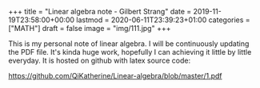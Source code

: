 +++
title = "Linear algebra note - Gilbert Strang"
date = 2019-11-19T23:58:00+00:00
lastmod = 2020-06-11T23:39:23+01:00
categories = ["MATH"]
draft = false
image = "img/111.jpg"
+++

This is my personal note of linear algebra. I will be continuously updating the
PDF file. It's kinda huge work, hopefully I can achieving it little by little
everyday. It is hosted on github with latex source code:

<https://github.com/QiKatherine/Linear-algebra/blob/master/1.pdf>
